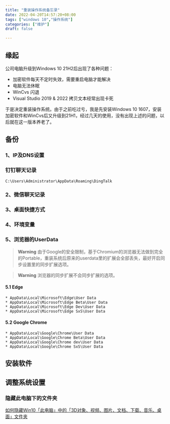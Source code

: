 ```yaml
---
title: "重装操作系统备忘录"
date: 2022-04-20T14:57:20+08:00
tags: ["windows 10","操作系统"]
categories: ["维护"]
draft: false

---
```


## 缘起
公司电脑升级到Windows 10 21H2后出现了各种问题：

* 加密软件每天不定时失效，需要重启电脑才能解决
* 电脑无法休眠
* WinCvs 闪退
* Visual Studio 2019 & 2022 拷贝文本经常出现卡死

于是决定重装操作系统。由于之前吃过亏，我是先安装Windows 10 1607，安装加密软件和WinCvs后又升级到21H1，经过几天的使用，没有出现上述的问题，以后就在这一版本养老了。

## 备份
### 1、IP及DNS设置
### 钉钉聊天记录 

    C:\Users\Administrator\AppData\Roaming\DingTalk
### 2、微信聊天记录
### 3、桌面快捷方式
### 4、环境变量
### 5、浏览器的UserData
> **Warning**
> 由于Google的安全限制，基于Chromium的浏览器无法做到完全的Portable，重装系统后原来的userdata里的扩展会全部丢失，最好开启同步设置里的同步扩展选项。

> **Warning**
> 浏览器的同步扩展不会同步扩展的选项。

#### 5.1 Edge    
    * AppData\Local\Microsoft\Edge\User Data
    * AppData\Local\Microsoft\Edge Beta\User Data
    * AppData\Local\Microsoft\Edge Dev\User Data
    * AppData\Local\Microsoft\Edge SxS\User Data
#### 5.2 Google Chrome   
    * AppData\Local\Google\Chrome\User Data
    * AppData\Local\Google\Chrome Beta\User Data
    * AppData\Local\Google\Chrome dev\User Data
    * AppData\Local\Google\Chrome SxS\User Data
## 安装软件

## 调整系统设置

### 隐藏此电脑下的文件夹
[如何隐藏Win10「此电脑」中的「3D对象、视频、图片、文档、下载、音乐、桌面」文件夹](https://fengooge.blogspot.com/2019/01/how-to-hide-the-useless-folders-in-Windows-10.html)
